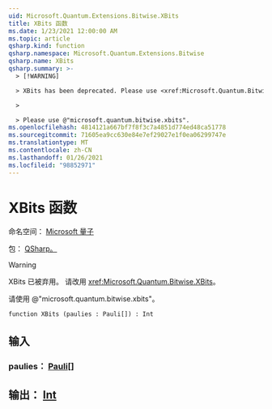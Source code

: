 ```yaml
---
uid: Microsoft.Quantum.Extensions.Bitwise.XBits
title: XBits 函数
ms.date: 1/23/2021 12:00:00 AM
ms.topic: article
qsharp.kind: function
qsharp.namespace: Microsoft.Quantum.Extensions.Bitwise
qsharp.name: XBits
qsharp.summary: >-
  > [!WARNING]

  > XBits has been deprecated. Please use <xref:Microsoft.Quantum.Bitwise.XBits> instead.

  >

  > Please use @"microsoft.quantum.bitwise.xbits".
ms.openlocfilehash: 4814121a667bf7f8f3c7a4851d774ed48ca51778
ms.sourcegitcommit: 71605ea9cc630e84e7ef29027e1f0ea06299747e
ms.translationtype: MT
ms.contentlocale: zh-CN
ms.lasthandoff: 01/26/2021
ms.locfileid: "98852971"
---
```

# <a name="xbits-function"></a>XBits 函数

命名空间： [Microsoft 量子](xref:Microsoft.Quantum.Extensions.Bitwise)

包： [QSharp。](https://nuget.org/packages/Microsoft.Quantum.QSharp.Core)


> [!WARNING]
> XBits 已被弃用。 请改用 <xref:Microsoft.Quantum.Bitwise.XBits>。
>
> 请使用 @"microsoft.quantum.bitwise.xbits"。



```qsharp
function XBits (paulies : Pauli[]) : Int
```


## <a name="input"></a>输入

### <a name="paulies--pauli"></a>paulies： [Pauli](xref:microsoft.quantum.lang-ref.pauli)[]





## <a name="output--int"></a>输出： [Int](xref:microsoft.quantum.lang-ref.int)

